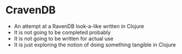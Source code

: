 # CravenDB

- An attempt at a RavenDB look-a-like written in Clojure
- It is not going to be completed probably
- It is not going to be written for actual use
- It is just exploring the notion of doing something tangible in Clojure


